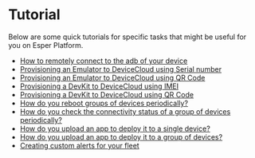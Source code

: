 # Tutorial

Below are some quick tutorials for specific tasks that might be useful for you on Esper Platform.


- [How to remotely connect to the adb of your device](./tutorials/remote-adb.md)
- [Provisioning an Emulator to DeviceCloud using Serial number]()
- [Provisioning an Emulator to DeviceCloud using QR Code]()
- [Provisioning a DevKit to DeviceCloud using IMEI]()
- [Provisioning a DevKit to DeviceCloud using QR Code]()
- [How do you reboot groups of devices periodically?]()
- [How do you check the connectivity status of a group of devices periodically?]()
- [How do you upload an app to deploy it to a single device?]()
- [How do you upload an app to deploy it to a group of devices?]()
- [Creating custom alerts for your fleet]()






